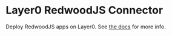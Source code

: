 # Layer0 RedwoodJS Connector

Deploy RedwoodJS apps on Layer0. See [the docs](https://docs.layer0.co/guides/redwoodjs) for more info.
